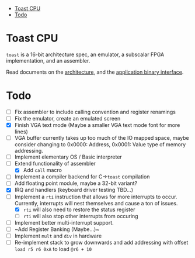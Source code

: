 - [Toast CPU](#toast-cpu)
- [Todo](#todo)

# Toast CPU
`toast` is a 16-bit architecture spec, an emulator, a subscalar FPGA implementation, and an assembler.

Read documents on the [architecture](spec/arch.md), and the [application binary interface](spec/abi.md).

# Todo
- [ ] Fix assembler to include calling convention and register renamings
- [ ] Fix the emulator, create an emulated screen
- [x] Finish VGA text mode (Maybe a smaller VGA text mode font for more lines)
- [ ] VGA buffer currently takes up too much of the IO mapped space, maybe consider changing to 0x0000: Address, 0x0001: Value type of memory addressing.
- [ ] Implement elementary OS / Basic interpreter
- [ ] Extend functionality of assembler
    - [x] Add `call` macro
- [ ] Implement a compiler backend for C->`toast` compilation
- [ ] Add floating point module, maybe a 32-bit variant?
- [x] IRQ and handlers (keyboard driver testing TBD...)
- [ ] Implement a `rti` instruction that allows for more interrupts to occur. Currently, interrupts will nest themselves and cause a ton of issues.
    - [x] `rti` will also need to restore the status register
    - [ ] `rti` will also stop other interrupts from occuring
- [ ] Implement better multi-interrupt support.
- [ ] ~Add Register Banking (Maybe...)~
- [ ] Implement `mult` and `div` in hardware
- [ ] Re-implement stack to grow downwards and add addressing with offset `load r5 r6 0xA` to load `@r6 + 10`
